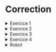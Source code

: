 # Correction

<details>
<summary>Exercice 1</summary>

1. Quelle est la différence entre un tableau **statique** et un tableau **dynamique** ?

Un tableau **statique** est un tableau dont la taille est connue à la compilation, c'est à dire que la taille du tableau est fixe et ne peut pas être modifiée pendant l'exécution du programme (`std::array` en **C++**).
Un tableau **dynamique** est un tableau dont la taille peut varier pendant l'exécution du programme (`std::vector` en **C++**). Pour cela, il faut utiliser de l’allocation dynamique de mémoire.

---

2. Quelle est la différence entre l'opérateur `=` et l'opérateur `==` ?

L'opérateur `=` permet d'**affecter** une valeur à une variable.

```cpp
int a {1};
int b {2};
a = b; // a vaut maintenant 2
```

L'opérateur `==` permet de **comparer** deux valeurs et retourne un **booléen**.

```cpp
int a {1};
int b {2};
bool c {a == b}; // c vaut false
```

---

3. Qu’entendez-vous par passage par **copie** et passage par **référence**(`&`) ?

Le passage par **copie** consiste à passer une **copie** de la variable en paramètre de la fonction. C'est à dire que la variable en paramètre de la fonction est une **copie** de la variable passée en paramètre lors de l'appel de la fonction.

```cpp
void addOne(int x) {
    // Ici x est une variable locale à la fonction addOne
    // x est une copie de la variable passée en paramètre lors de l'appel de la fonction
    x += 1;
}

int main() {
    int a {1};
    addOne(a);
    // a vaut toujours 1
}
```

Le passage par **référence** consiste à passer une **référence** de la variable en paramètre de la fonction. C'est à dire que la variable en paramètre de la fonction utilise le **même espace mémoire** que la variable passée en paramètre lors de l'appel de la fonction. Cela permet de modifier et manipuler directement la variable passée en paramètre lors de l'appel de la fonction.

```cpp
void addOne(int& x) {
    // Ici x est un référence à la variable passée en paramètre lors de l'appel de la fonction
    x += 1;
}

int main() {
    int a {1};
    addOne(a);
    // a vaut maintenant 2
}
```

---

4. A quoi servent les mots clés `const` et `unsigned` ? Quand et pourquoi les utiliser ?

Le mot clé `const` permet de déclarer une variable **constante**. C'est à dire que la variable ne peut pas être modifiée après son initialisation.

```cpp
int main() {
    const int a {1};
    a = 2; // Erreur: a est une variable constante
}
```

Cela permet de s'assurer que la variable ne sera pas modifiée par erreur et rajoute de la **sécurité** au programme.

On peut également préciser qu'une méthode ne modifie pas l'objet sur lequel elle est appelée en utilisant le mot clé `const` après la déclaration de la méthode.

```cpp
struct Point {
    // ...
    void display() const;
};
```

Cela permet de pouvoir utiliser la méthode sur un objet constant (sinon ce n'est pas possible).

```cpp
int main() {
    Point const p {1, 2};
    p.display(); // OK
}
```

---

Le mot clé `unsigned` permet de déclarer une variable **non signée**. C'est à dire que la variable ne peut pas prendre de valeur négative.

Cela permet de s'assurer que la variable ne sera pas négative lors de son utilisation. Cela a aussi l’avantage de doubler la valeur maximale que peut prendre la variable (comme il n'y a plus de valeur négative à stocker).

En **C++**, `size_t` est un alias pour `unsigned long long int` (un entier **non signée**) et est souvent utilisé dans les boucles ou pour représenter la taille d'un tableau ou d'un conteneur (c'est la taille maximale que peut prendre un tableau ou un conteneur).

</details>

<details>
<summary>Exercice 2</summary>

```cpp
#include <iostream>
#include <vector>

// Par référence constante pour éviter de faire une copie du vecteur et pour pouvoir utiliser la fonction sur un vecteur constant
int max(std::vector<int> const& vec) {
    int max {vec[0]};
    // Ici je commence à l'index 1 car j'ai déjà initialisé max avec la première valeur du tableau
    for (size_t i {1}; i < vec.size(); ++i)
    {
        if (vec[i] > max)
        {
            max = vec[i];
        }
    }

    return max;
}

// Version alternative avec un "Range-based for loop"
// int max(std::vector<int> const& vec) {
//     int max = vec[0];
//     for (int value: vec) 
//     {
//         if (value > max)
//         {
//             max = value;
//         }
//     }
//     return max;
// }

int main() {
    std::vector<int> v1 {1, 2, 3, 4, 5, 6, 7, 8, 9};
    std::cout << max(v1) << std::endl;
    std::vector<int> const v2 {9, 8, 7, 6, 5, 4, 3, 2, 1};
    std::cout << max(v2) << std::endl;
    // Aussi par valeur comme on a bien une référence constante
    std::cout << max({9, 8, 7, 6, 5, 4, 3, 2, 1})  << std::endl;
}
```

Détail du "Range-based for loop" [ici](/Lessons/S1/Arrays#range-based-for-loop)

</details>

<details>
<summary>Exercice 3</summary>

```cpp
#include <iostream>
#include <cctype>

bool isVowel(char c) {
    c = std::tolower(c);
    return c == 'a' ||  c == 'e' || c == 'i' || c == 'o' || c == 'u' || c == 'y';
}

// version alternative avec un tableau (chaîne de caractères) contenant les voyelles
// bool isVowel(char c) {
//     c = std::tolower(c);
//     std::string const vowels {"aeiouy"};
//     for (char vowel: vowels)
//     {
//         if (c == vowel)
//         {
//             return true;
//         }
//     }
//     return false;
// }

// Il existe aussi d'autres façon de faire comme avec la méthode find de la classe std::string

size_t countVowels(std::string const& str) {
    size_t count {0};
    for(char c: str)
    {
        if(isVowel(c))
        {
            count += 1;
        }
    }
    return count;
}

int main() {
    std::string helloWorldStr {"Hello World!"};
    std::cout << "\"" << helloWorldStr << "\"" << ": " << countVowels(helloWorldStr) << std::endl;
    std::string testStr {"Ceci est un test"};
    std::cout << "\"" << testStr  << "\"" << ": " << countVowels(testStr) << std::endl;
    // Aussi possible par valeur comme on a bien une référence constante
    std::cout << "\"Je suis une phrase avec des voyelles\" : " << countVowels("Je suis une phrase avec des voyelles") << std::endl;
}
```
</details>

<details>
<summary>Exercice 4</summary>

```cpp
#include <iostream>
#include <cmath>

struct Point {
    float x {0f};
    float y {0f};
};

float distance(Point const& p1, Point const& p2) {
    return std::sqrt(std::pow(p1.x - p2.x, 2) + std::pow(p1.y - p2.y, 2));
}

// sans utiliser la fonction pow
// float distance(Point const& p1, Point const& p2) {
//     float diff_x {p1.x - p2.x};
//     float diff_y {p1.y - p2.y};
//     return std::sqrt(diff_x*diff_x + diff_y*diff_y);
// }

bool isInCircle(Point const& p, Point const& center, float radius) {
    return distance(p, center) < radius;
}

bool isCirclesIntersect(Point const& c1, float r1, Point const& c2, float r2) {
    return distance(c1, c2) < (r1 + r2);
}

// BONUS
struct Circle {
    Point center;
    float radius;
};

bool isInCircle(Point const& p, Circle const& circle) {
    return distance(p, circle.center) < circle.radius;
}

bool isCirclesIntersect(Circle const& c1, Circle const& c2) {
    return distance(c1.center, c2.center) < (c1.radius + c2.radius);
}

int main() {
    Point circle_center {0, 1};
    float circle_radius {2.4f};
    
    // Optionnel: Permet d'afficher les booléens sous forme de true/false (et pas 0/1)
    std::cout << std::boolalpha;
    std::cout << "(0, 0) isInCircle ((0, 1), 2.4f): " << isInCircle({0, 0}, circle_center, circle_radius) << std::endl;
    std::cout << "(1, 1) isInCircle ((0, 1), 2.4f): " << isInCircle({1, 1}, circle_center, circle_radius) << std::endl;
    std::cout << "(3, 4) isInCircle ((0, 1), 2.4f): " << isInCircle({3, 4}, circle_center, circle_radius) << std::endl;

    // BONUS
    Circle c1 { p1, 1.2f};
    Circle c2 { p2, 1.f};
    std::cout << "c1 intersect c2 :" << isCirclesIntersect(c1, c2) << std::endl;

    return 0;
}
```

</details>

<details>
<summary> Robot </summary>

<details>
<summary> src/direction.hpp </summary>

```cpp
#pragma once

#include <string>

enum class Direction {
    north,
    east,
    south,
    west
};

std::string to_string(Direction direction);
```
</details>

<details>
<summary> src/direction.cpp </summary>

```cpp
#include "direction.hpp"

std::string to_string(Direction direction) {
    switch (direction) {
        case Direction::north:
            return "north";
            // break pas nécessaire ici car on utilise le mot clé return qui permet de sortir immédiatement de la fonction
        case Direction::east:
            return "east";
        case Direction::south:
            return "south";
        case Direction::west:
            return "west";
    }
}
```
</details>

<details>
<summary> src/point.hpp </summary>

```cpp
#pragma once

// J'ai besoin de la déclaration de Direction pour pouvoir déclarer la méthode move
#include "direction.hpp"

struct Point {
    int x {0};
    int y {0};

    // BONUS: Ici la méthode peut être déclarée comme const car elle ne modifie pas la structure
    void display() const;
    void move(Direction const d, unsigned int const n);
};
```
</details>

<details>
<summary> src/point.cpp </summary>

```cpp
#include "point.hpp"
#include <iostream>

// Ici je n'ai pas afficher de retour à la ligne afin de pouvoir réutiliser la méthode ensuite dans robot.cpp
void Point::display() const {
    std::cout << '(' << x << ", " << y << ')';
}

void Point::move(Direction const d, unsigned int const n) {
    switch (d) {
        case Direction::north:
            y += n;
            break;
        case Direction::east:
            x += n;
            break;
        case Direction::south:
            y -= n;
            break;
        case Direction::west:
            x -= n;
            break;
    }
}
```
</details>

<details>
<summary> src/robot.hpp </summary>

```cpp
#pragma once

#include <string>
#include "direction.hpp"
#include "point.hpp"

struct Robot {
    std::string name;
    Point position;
    Direction direction;

    void display() const;
    void turnLeft();
    void turnRight();
    void move(unsigned int const n);
};

std::string createRobotName();

Robot createRobot(Point position, Direction direction);
```
</details>

<details>
<summary> src/robot.cpp </summary>

```cpp
#include "robot.hpp"

#include <cstdlib>
#include <iostream>

void Robot::display() const {
    std::cout << name << '(';
    position.display();
    std::cout << ", " << to_string(direction) << ')';
}

void Robot::turnLeft() {
    switch (direction) {
        case Direction::north:
            direction = Direction::west;
            break;
        case Direction::east:
            direction = Direction::north;
            break;
        case Direction::south:
            direction = Direction::east;
            break;
        case Direction::west:
            direction = Direction::south;
            break;
    }
}

void Robot::turnRight() {
    switch (direction) {
        case Direction::north:
            direction = Direction::east;
            break;
        case Direction::east:
            direction = Direction::south;
            break;
        case Direction::south:
            direction = Direction::west;
            break;
        case Direction::west:
            direction = Direction::north;
            break;
    }
}
void Robot::move(unsigned int const n) {
    position.move(direction, n);
}

std::string createRobotName() {
    std::string name {""};

    for(size_t i {0}; i < 2; ++i)
    {
        name += 'A' + (std::rand() % (25+1));
    }
    for(size_t i {0}; i < 3; ++i)
    {
        name += '0' + (std::rand() % (9+1));
    }

    return name;
}

Robot createRobot(Point position, Direction direction) {
    return Robot { createRobotName(), position, direction };
}
```
</details>

<details>
<summary> src/main.cpp </summary>

```cpp
#include <iostream>
#include <ctime>

#include "direction.hpp"
#include "point.hpp"
#include "robot.hpp"

int main() {

    // Initialisation du générateur de nombre aléatoire
    std::srand(std::time(nullptr));

    // Test direction
    Direction direction_test {Direction::north};
    std::cout << to_string(direction_test) << std::endl;

    // Test point
    Point p1 {1, 2};
    p1.display();
    std::cout << std::endl;
    p1.move(Direction::east, 3);
    p1.display();
    std::cout << std::endl;

    Robot robot {createRobot(Point{0, 0}, Direction::north)};

    std::count << "Robot start value: ";
    robot.display();
    std::cout << std::endl;

    robot.turnLeft();
    robot.move(3);
    robot.turnRight();
    robot.move(5);
    robot.move(2);
    robot.turnLeft();
    robot.move(1);
    robot.turnRight();
    robot.move(2);

    std::count << "Robot end value: ";
    robot.display();
    std::cout << std::endl;

    // Version alternative avec boucle sur une chaîne de caractère pour indiquer les actions à effectuer
    robot = createRobot(Point{0, 0}, Direction::north);

    for (char action : "L3R52L1R2") {
        // number test 
        if (action >= 48 && action <= 57) {
            robot.move(static_cast<int>(action - '0'));
        }
        else if (action == 'R')
        {
            robot.turnRight();
        }
        else if(action == 'L')
        {
            robot.turnLeft();
        }
        else 
        {
            if (action != '\0') {
                std::cout << "unknown action :" << action;
            }
        }
        
        robot.display();
        std::cout << std::endl;
    }
}
```
</details>

<details>
<summary> CMakeLists.txt </summary>

```cmake
# la version de cmake à utiliser
cmake_minimum_required(VERSION 3.0)

# La version du C++ que l'on souhaite utiliser (dans notre cas C++17)
set(CMAKE_CXX_STANDARD 17)

# On souhaite placer l'exécutable dans un sous-dossier "bin" au lieu de le mettre dans le dossier build
set(CMAKE_RUNTIME_OUTPUT_DIRECTORY ${CMAKE_SOURCE_DIR}/bin)

# Le nom du projet
project(Robot)

# Obtenir la liste des fichiers sources dans le dossier src
file(GLOB_RECURSE SRC_FILES CONFIGURE_DEPENDS "src/*.cpp")

# Optionnel : afficher la liste des fichiers sources
# message(STATUS "Found source files:")
# foreach(SRC_FILE ${SRC_FILES})
#     message(STATUS " - ${SRC_FILE}")
# endforeach()

# On indique que l'on souhaite faire un exécutable avec nos fichiers sources
add_executable(robot ${SRC_FILES})

# le dossier contenant les fichiers d'en-tête pour notre executable
target_include_directories(robot PUBLIC "src/")
```
</details>

</details>
